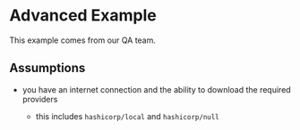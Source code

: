 # Advanced Example

This example comes from our QA team.


## Assumptions

- you have an internet connection and the ability to download the required providers

  - this includes `hashicorp/local` and `hashicorp/null`
